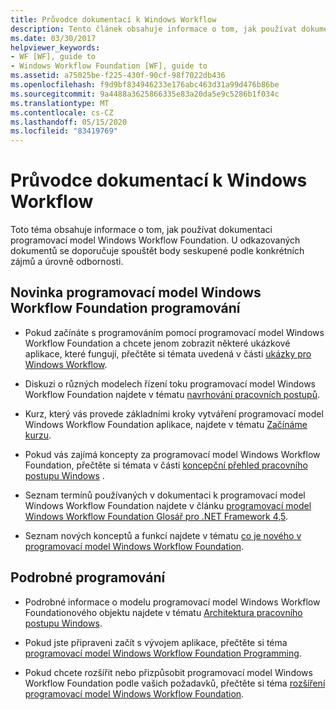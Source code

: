```yaml
---
title: Průvodce dokumentací k Windows Workflow
description: Tento článek obsahuje informace o tom, jak používat dokumentaci programovací model Windows Workflow Foundation seskupenou podle zájmů a úrovně odbornosti.
ms.date: 03/30/2017
helpviewer_keywords:
- WF [WF], guide to
- Windows Workflow Foundation [WF], guide to
ms.assetid: a75025be-f225-430f-90cf-98f7022db436
ms.openlocfilehash: f9d9bf834946233e176abc463d31a99d476b86be
ms.sourcegitcommit: 9a4488a3625866335e83a20da5e9c5286b1f034c
ms.translationtype: MT
ms.contentlocale: cs-CZ
ms.lasthandoff: 05/15/2020
ms.locfileid: "83419769"
---
```

# <a name="guide-to-the-windows-workflow-documentation"></a>Průvodce dokumentací k Windows Workflow
Toto téma obsahuje informace o tom, jak používat dokumentaci programovací model Windows Workflow Foundation. U odkazovaných dokumentů se doporučuje spouštět body seskupené podle konkrétních zájmů a úrovně odbornosti.  
  
## <a name="new-to-windows-workflow-foundation-programming"></a>Novinka programovací model Windows Workflow Foundation programování  
  
- Pokud začínáte s programováním pomocí programovací model Windows Workflow Foundation a chcete jenom zobrazit některé ukázkové aplikace, které fungují, přečtěte si témata uvedená v části [ukázky pro Windows Workflow](./samples/index.md).  
  
- Diskuzi o různých modelech řízení toku programovací model Windows Workflow Foundation najdete v tématu [navrhování pracovních postupů](designing-workflows.md).  
  
- Kurz, který vás provede základními kroky vytváření programovací model Windows Workflow Foundation aplikace, najdete v tématu [Začínáme kurzu](getting-started-tutorial.md).  
  
- Pokud vás zajímá koncepty za programovací model Windows Workflow Foundation, přečtěte si témata v části [koncepční přehled pracovního postupu Windows](conceptual-overview.md) .  
  
- Seznam termínů používaných v dokumentaci k programovací model Windows Workflow Foundation najdete v článku [programovací model Windows Workflow Foundation Glosář pro .NET Framework 4,5](glossary.md).  
  
- Seznam nových konceptů a funkcí najdete v tématu [co je nového v programovací model Windows Workflow Foundation](whats-new.md).  
  
## <a name="programming-in-depth"></a>Podrobné programování  
  
- Podrobné informace o modelu programovací model Windows Workflow Foundationového objektu najdete v tématu [Architektura pracovního postupu Windows](architecture.md).  
  
- Pokud jste připraveni začít s vývojem aplikace, přečtěte si téma [programovací model Windows Workflow Foundation Programming](programming.md).  
  
- Pokud chcete rozšířit nebo přizpůsobit programovací model Windows Workflow Foundation podle vašich požadavků, přečtěte si téma [rozšíření programovací model Windows Workflow Foundation](extend.md).
